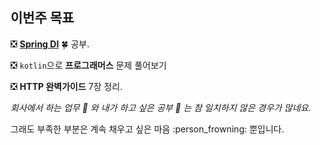 ## 이번주 목표

:negative_squared_cross_mark: **[Spring DI](https://github.com/huisam/Spring-DI)** :four_leaf_clover: 공부. 

:negative_squared_cross_mark: `kotlin`으로 **프로그래머스** 문제 풀어보기 

:negative_squared_cross_mark: **HTTP 완벽가이드** 7장 정리. 

*회사에서 하는 업무 :book: 와 내가 하고 싶은 공부 :blue_book: 는 참 일치하지 않은 경우가 많네요.* 

그래도 부족한 부분은 계속 채우고 싶은 마음 :person_frowning: 뿐입니다. 

